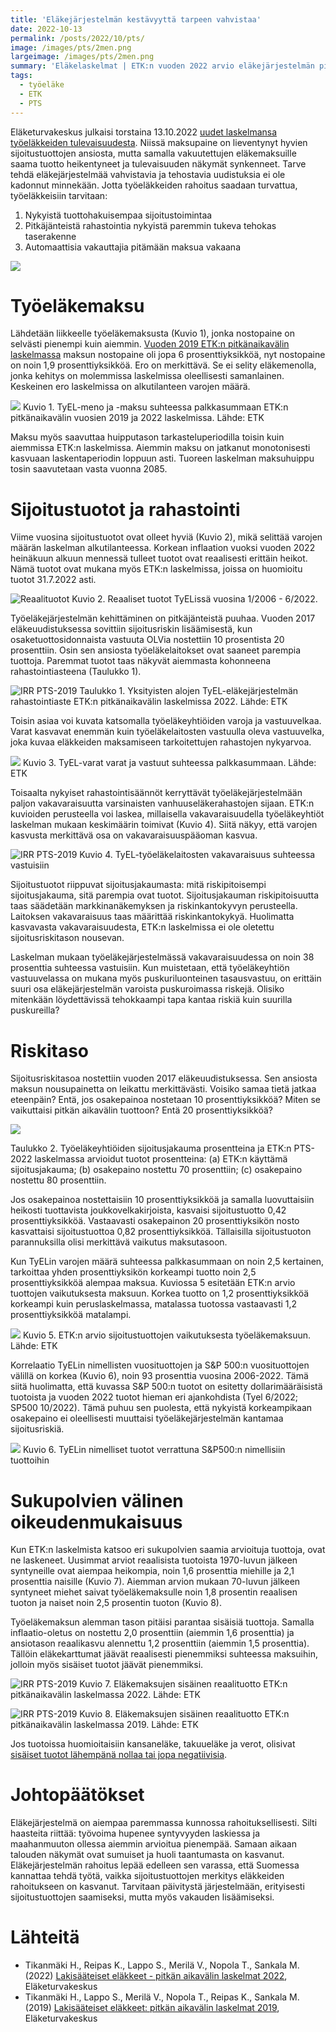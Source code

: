 ```yaml
---
title: 'Eläkejärjestelmän kestävyyttä tarpeen vahvistaa'
date: 2022-10-13
permalink: /posts/2022/10/pts/
image: /images/pts/2men.png
largeimage: /images/pts/2men.png
summary: 'Eläkelaskelmat | ETK:n vuoden 2022 arvio eläkejärjestelmän pitkän aikavälin näkymistä'
tags:
  - työeläke
  - ETK
  - PTS
---
```


Eläketurvakeskus julkaisi torstaina 13.10.2022 [uudet laskelmansa työeläkkeiden tulevaisuudesta](https://www.julkari.fi/handle/10024/145345). Niissä maksupaine on lieventynyt 
hyvien sijoitustuottojen ansiosta, mutta samalla vakuutettujen eläkemaksuille saama tuotto heikentyneet ja 
tulevaisuuden näkymät synkenneet. Tarve tehdä eläkejärjestelmää vahvistavia ja tehostavia uudistuksia ei ole kadonnut minnekään.
Jotta työeläkkeiden rahoitus saadaan turvattua, työeläkkeisiin tarvitaan:

1. Nykyistä tuottohakuisempaa sijoitustoimintaa
1. Pitkäjänteistä rahastointia nykyistä paremmin tukeva tehokas taserakenne
1. Automaattisia vakauttajia pitämään maksua vakaana


![](/images/pts/2men.png)

Työeläkemaksu
=====

Lähdetään liikkeelle työeläkemaksusta (Kuvio 1), jonka nostopaine on selvästi pienempi kuin aiemmin.
[Vuoden 2019 ETK:n pitkänaikavälin laskelmassa](https://www.julkari.fi/handle/10024/137763) maksun nostopaine oli jopa 6 prosenttiyksikköä, nyt nostopaine on 
noin 1,9 prosenttiyksikköä.
Ero on merkittävä. Se ei selity eläkemenolla, jonka kehitys on molemmissa laskelmissa 
oleellisesti samanlainen. Keskeinen ero laskelmissa on alkutilanteen varojen määrä.

![](/images/pts/maksut_ja_menot.png)
Kuvio 1. TyEL-meno ja -maksu suhteessa palkkasummaan ETK:n pitkänaikavälin vuosien 2019 ja 2022 laskelmissa. Lähde: ETK

Maksu myös saavuttaa huipputason tarkasteluperiodilla toisin kuin aiemmissa ETK:n laskelmissa. Aiemmin maksu on jatkanut monotonisesti kasvuaan laskentaperiodin loppuun asti. 
Tuoreen laskelman maksuhuippu tosin saavutetaan vasta vuonna 2085. 

Sijoitustuotot ja rahastointi
====

Viime vuosina sijoitustuotot ovat olleet hyviä (Kuvio 2), mikä selittää varojen määrän laskelman alkutilanteessa. 
Korkean inflaation vuoksi vuoden 2022 heinäkuun alkuun mennessä tulleet tuotot ovat reaalisesti erittäin heikot.
Nämä tuotot ovat mukana myös ETK:n laskelmissa, joissa on huomioitu tuotot 31.7.2022 asti.

![Reaalituotot](/images/pts/tuotot_toteuma.png)
Kuvio 2. Reaaliset tuotot TyELissä vuosina 1/2006 - 6/2022.

Työeläkejärjestelmän kehittäminen on pitkäjänteistä puuhaa. Vuoden 2017 eläkeuudistuksessa sovittiin sijoitusriskin
lisäämisestä, kun osaketuottosidonnaista vastuuta OLVia nostettiin 10 prosentista 20 prosenttiin. Osin sen ansiosta
työeläkelaitokset ovat saaneet parempia tuottoja. Paremmat tuotot taas näkyvät aiemmasta kohonneena rahastointiasteena (Taulukko 1).

![IRR PTS-2019](/images/pts/rahastointi.png)
Taulukko 1. Yksityisten alojen TyEL-eläkejärjestelmän rahastointiaste ETK:n pitkänaikavälin laskelmissa 2022. Lähde: ETK

Toisin asiaa voi kuvata katsomalla työeläkeyhtiöiden varoja ja vastuuvelkaa. Varat kasvavat enemmän
kuin työeläkelaitosten vastuulla oleva vastuuvelka, joka kuvaa eläkkeiden maksamiseen tarkoitettujen rahastojen nykyarvoa.

![](/images/pts/varat.png)
Kuvio 3. TyEL-varat varat ja vastuut suhteessa palkkasummaan. Lähde: ETK

Toisaalta nykyiset rahastointisäännöt kerryttävät työeläkejärjestelmään paljon vakavaraisuutta varsinaisten
vanhuuseläkerahastojen sijaan. ETK:n kuvioiden perusteella voi laskea, millaisella vakavaraisuudella työeläkeyhtiöt 
laskelman mukaan keskimäärin toimivat (Kuvio 4). 
Siitä näkyy, että varojen kasvusta merkittävä osa on vakavaraisuuspääoman kasvua.

![IRR PTS-2019](/images/pts/vakavaraisuus_arvio.png)
Kuvio 4. TyEL-työeläkelaitosten vakavaraisuus suhteessa vastuisiin

Sijoitustuotot riippuvat sijoitusjakaumasta: mitä riskipitoisempi sijoitusjakauma, sitä parempia ovat tuotot.
Sijoitusjakauman riskipitoisuutta taas säädetään markkinanäkemyksen ja riskinkantokyvyn perusteella. Laitoksen vakavaraisuus
taas määrittää riskinkantokykyä. Huolimatta kasvavasta vakavaraisuudesta, ETK:n laskelmissa ei ole oletettu sijoitusriskitason
nousevan.

Laskelman mukaan työeläkejärjestelmässä vakavaraisuudessa on noin 38 prosenttia suhteessa vastuisiin.
Kun muistetaan, että työeläkeyhtiön vastuuvelassa on mukana myös puskuriluonteinen tasausvastuu, 
on erittäin suuri osa eläkejärjestelmän varoista puskuroimassa riskejä. 
Olisiko mitenkään löydettävissä tehokkaampi tapa kantaa riskiä kuin suurilla puskureilla?

Riskitaso
=====

Sijoitusriskitasoa nostettiin vuoden 2017 eläkeuudistuksessa. Sen ansiosta maksun nousupainetta on leikattu
merkittävästi. Voisiko samaa tietä jatkaa eteenpäin? Entä, jos osakepainoa nostetaan 10 prosenttiyksikköä?
Miten se vaikuttaisi pitkän aikavälin tuottoon? Entä 20 prosenttiyksikköä?

![](/images/pts/tuotot_etk_70_80.png)

Taulukko 2. Työeläkeyhtiöiden sijoitusjakauma prosentteina ja ETK:n PTS-2022 laskelmassa arvioidut tuotot 
prosentteina: (a) ETK:n käyttämä sijoitusjakauma; (b) osakepaino nostettu 70 prosenttiin; (c) osakepaino nostettu 80 prosenttiin.

Jos osakepainoa nostettaisiin 10 prosenttiyksikköä ja samalla luovuttaisiin heikosti tuottavista
joukkovelkakirjoista, kasvaisi sijoitustuotto 0,42 prosenttiyksikköä. Vastaavasti osakepainon 20 prosenttiyksikön nosto
kasvattaisi sijoitustuottoa 0,82 prosenttiyksikköä. Tällaisilla sijoitustuoton parannuksilla olisi merkittävä vaikutus maksutasoon.

Kun TyELin varojen määrä suhteessa palkkasummaan on noin 2,5 kertainen, tarkoittaa yhden prosenttiyksikön korkeampi tuotto
noin 2,5 prosenttiyksikköä alempaa maksua. Kuviossa 5 esitetään ETK:n arvio tuottojen vaikutuksesta maksuun. 
Korkea tuotto on 1,2 prosenttiyksikköä korkeampi kuin peruslaskelmassa, matalassa tuotossa vastaavasti 1,2 prosenttiyksikköä matalampi.

![](/images/pts/tuottovariaatio.png)
Kuvio 5. ETK:n arvio sijoitustuottojen vaikutuksesta työeläkemaksuun. Lähde: ETK

Korrelaatio TyELin nimellisten vuosituottojen ja S&P 500:n vuosituottojen välillä on korkea (Kuvio 6), noin 93 prosenttia vuosina 2006-2022.
Tämä siitä huolimatta, että kuvassa S&P 500:n tuotot on esitetty dollarimääräisistä tuotoista ja vuoden 2022 tuotot hieman eri ajankohdista 
(Tyel 6/2022; SP500 10/2022). Tämä puhuu sen puolesta, että nykyistä korkeampikaan osakepaino ei oleellisesti muuttaisi
työeläkejärjestelmän kantamaa sijoitusriskiä.

![](/images/pts/sp500_vs_tyel.png)
Kuvio 6. TyELin nimelliset tuotot verrattuna S&P500:n nimellisiin tuottoihin

Sukupolvien välinen oikeudenmukaisuus
=====

Kun ETK:n laskelmista katsoo eri sukupolvien saamia arvioituja tuottoja, ovat ne laskeneet. Uusimmat arviot 
reaalisista tuotoista 1970-luvun jälkeen syntyneille ovat
aiempaa heikompia, noin 1,6 prosenttia miehille ja 2,1 prosenttia naisille (Kuvio 7).
Aiemman arvion mukaan 70-luvun jälkeen syntyneet miehet saivat työeläkemaksulle noin 1,8 prosentin reaalisen tuoton 
ja naiset noin 2,5 prosentin tuoton (Kuvio 8).

Työeläkemaksun alemman tason pitäisi parantaa sisäisiä tuottoja. Samalla inflaatio-oletus on nostettu 2,0 prosenttiin (aiemmin 1,6 prosenttia)
ja ansiotason reaalikasvu alennettu 1,2 prosenttiin (aiemmin 1,5 prosenttia). 
Tällöin eläkekarttumat jäävät reaalisesti pienemmiksi suhteessa maksuihin, jolloin myös sisäiset tuotot jäävät pienemmiksi.

![IRR PTS-2019](/images/pts/irr2022.png)
Kuvio 7. Eläkemaksujen sisäinen reaalituotto ETK:n pitkänaikavälin laskelmassa 2022. Lähde: ETK

![IRR PTS-2019](/images/pts/irr2019.png)
Kuvio 8. Eläkemaksujen sisäinen reaalituotto ETK:n pitkänaikavälin laskelmassa 2019. Lähde: ETK

Jos tuotoissa huomioitaisiin kansaneläke, takuueläke ja verot, olisivat [sisäiset tuotot lähempänä nollaa tai jopa
negatiivisia](https://ajtanskanen.github.io/posts/2022/08/tyoelakemaksun-maltillinen-tuotto/).

Johtopäätökset
=====

Eläkejärjestelmä on aiempaa paremmassa kunnossa rahoituksellisesti. Silti haasteita riittää: työvoima hupenee syntyvyyden
laskiessa ja maahanmuuton ollessa aiemmin arvioitua pienempää. Samaan aikaan talouden näkymät ovat sumuiset
ja huoli taantumasta on kasvanut. Eläkejärjestelmän rahoitus lepää edelleen sen varassa, että Suomessa kannattaa tehdä
työtä, vaikka sijoitustuottojen merkitys eläkkeiden rahoitukseen on kasvanut. Tarvitaan päivitystä järjestelmään,
erityisesti sijoitustuottojen saamiseksi, mutta myös vakauden lisäämiseksi.


Lähteitä
======

- Tikanmäki H., Reipas K., Lappo S., Merilä V., Nopola T., Sankala M. (2022) [ Lakisääteiset eläkkeet - pitkän aikavälin laskelmat 2022](https://www.julkari.fi/handle/10024/137763), Eläketurvakeskus
- Tikanmäki H., Lappo S., Merilä V., Nopola T., Reipas K., Sankala M. (2019) [ Lakisääteiset eläkkeet: pitkän aikavälin laskelmat 2019](https://www.julkari.fi/handle/10024/145345), Eläketurvakeskus

